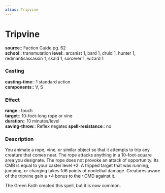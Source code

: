 ```yaml
---
alias: Tripvine
---
```


# Tripvine 

**source**:: Faction Guide pg. 62  
**school**:: transmutation
**level**:: arcanist 1, bard 1, druid 1, hunter 1, redmantisassassin 1, skald 1, sorcerer 1, wizard 1

### Casting 

**casting-time**:: 1 standard action  
**components**:: V, S

### Effect 

**range**:: touch  
**target**:: 10-foot-long rope or vine  
**duration**:: 10 minutes/level  
**saving-throw**:: Reflex negates
**spell-resistance**:: no

### Description 

You animate a rope, vine, or similar object so that it attempts to trip any creature that comes near. The rope attacks anything in a 10-foot-square area you designate. The rope does not provoke an attack of opportunity. Its CMB is equal to your caster level +2. A tripped target that was running, jumping, or charging takes 1d6 points of nonlethal damage. Creatures aware of the tripvine gain a +4 bonus to their CMD against it.  
  
The Green Faith created this spell, but it is now common.
